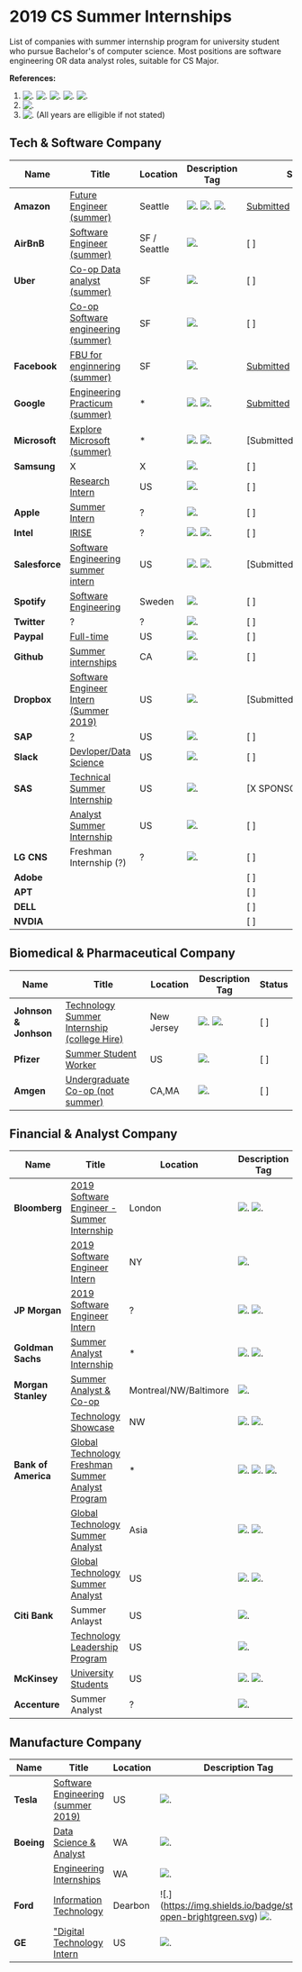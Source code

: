 # 2019 CS Summer Internships 

List of companies with summer internship program for university student who pursue Bachelor's of computer science. Most positions are software engineering OR data analyst roles, suitable for CS Major. 
 
**References:**

1. ![.](https://img.shields.io/badge/status-open-brightgreen.svg) ![.](https://img.shields.io/badge/status-close-red.svg) ![.](https://img.shields.io/badge/status-offline-yellow.svg) ![.](https://img.shields.io/badge/status-unknown-lightgrey.svg) ![.](https://img.shields.io/badge/status-permenant%20close-lightgrey.svg) 
2. ![.](https://img.shields.io/badge/duration-X%20week-blue.svg)
3. ![.](https://img.shields.io/badge/eligible-Y1,Y2,Y3,Y4,master-orange.svg) (All years are elligible if not stated)


## Tech & Software Company
| Name | Title | Location | Description Tag | Status |
|---|---|---|---|---|
|**Amazon**| [Future Engineer (summer)](https://www.amazon.jobs/en/landing_pages/amazonfutureengineer) | Seattle | ![.](https://img.shields.io/badge/status-open-brightgreen.svg) ![.](https://img.shields.io/badge/duration-12%20weeks-blue.svg) ![.](https://img.shields.io/badge/eligible-Y1,Y2-orange.svg) |[Submitted](https://www.amazonuniversity.jobs/dashboard)|
|**AirBnB**|[Software Engineer (summer)](https://www.airbnb.com/careers/departments/position/1280332)| SF / Seattle | ![.](https://img.shields.io/badge/status-open-brightgreen.svg) |[ ]|
|**Uber**| [Co-op Data analyst (summer)](https://www.uber.com/ko-US/careers/list/42816/)|SF| ![.](https://img.shields.io/badge/status-open-brightgreen.svg) |[ ]|
| |[Co-op Software engineering (summer)](https://www.uber.com/ko-US/careers/list/41577/)|SF| ![.](https://img.shields.io/badge/status-open-brightgreen.svg)|[ ]|
|**Facebook**| [FBU for enginnering (summer)](https://www.facebook.com/careers/FBUEngineering)|SF|![.](https://img.shields.io/badge/status-close-red.svg)|[Submitted](https://www.facebook.com/careers/program/FBUEngineering/apply/)|
|**Google**| [Engineering Practicum (summer)](https://careers.google.com/jobs#!t=jo&jid=/google/engineering-practicum-intern-summer-2019-1600-amphitheatre-pkwy-mountain-view-ca-4271710018&) |*| ![.](https://img.shields.io/badge/status-close-red.svg) ![.](https://img.shields.io/badge/eligible-Y1,Y2-orange.svg) |[Submitted](https://www.google.com/about/careers/applications/u/0/)|
|**Microsoft**| [Explore Microsoft (summer)](https://careers.microsoft.com/us/en/job/475698/Internship-Opportunities-for-Students-Explore-Microsoft-Internship-Program?rt=university) |*| ![.](https://img.shields.io/badge/status-open-brightgreen.svg) ![.](https://img.shields.io/badge/eligible-Y1,Y2-orange.svg)|[Submitted]|
|**Samsung**|X|X|![.](https://img.shields.io/badge/status-unknown-lightgrey.svg)|[ ]|
| |[Research Intern](https://www.sra.samsung.com/)|US|![.](https://img.shields.io/badge/status-unknown-lightgrey.svg)|[ ]|
|**Apple**| [Summer Intern](https://www.apple.com/jobs/us/maintenance.html)|?|![.](https://img.shields.io/badge/status-close-red.svg) |[ ]|
|**Intel**| [IRISE](https://www.intel.com/content/www/us/en/support/articles/000022539/programs.html) |?| ![.](https://img.shields.io/badge/status-permenant%20close-lightgrey.svg) ![.](https://img.shields.io/badge/eligible-Y1,Y2-orange.svg)|[ ]|
|**Salesforce**|[Software Engineering summer intern](https://salesforce.wd1.myworkdayjobs.com/en-US/External_Career_Site/job/California---San-Francisco/Summer-2019-Intern---Software-Engineer_JR20371)|US|![.](https://img.shields.io/badge/status-open-brightgreen.svg) ![.](https://img.shields.io/badge/eligible-Y2,Y3,Y4-orange.svg)|[Submitted]|
|**Spotify**|[Software Engineering](https://www.spotifyjobs.com/job/software-engineering-summer-internship-sweden-o4rx8fwu/)|Sweden|![.](https://img.shields.io/badge/status-open-brightgreen.svg)|[ ]|
|**Twitter**|?|?|![.](https://img.shields.io/badge/status-unknown-lightgrey.svg)|[ ]|
|**Paypal**|[Full-time](https://www.paypal.com/fk/webapps/mpp/jobs/students-and-grads/undergraduate-internships-close)|US|![.](https://img.shields.io/badge/status-open-brightgreen.svg)|[ ]|
|**Github**|[Summer internships](https://github.com/about/careers#internships)|CA|![.](https://img.shields.io/badge/status-open-brightgreen.svg)|[ ]|
|**Dropbox**|[Software Engineer Intern (Summer 2019)](https://www.dropbox.com/jobs/listing/1244792)|US|![.](https://img.shields.io/badge/status-open-brightgreen.svg)|[Submitted(US,TELAVIV)]|
|**SAP**|[?](https://www.sap.com/about/careers/university-programs.html)|US|![.](https://img.shields.io/badge/status-unknown-lightgrey.svg)|[ ]|
|**Slack**|[Devloper/Data Science](https://slack.com/careers/university-recruiting#openings)|US|![.](https://img.shields.io/badge/status-open-brightgreen.svg)|[ ]|
|**SAS**|[Technical Summer Internship](https://careers-sas.icims.com/jobs/14937/technical-internship-summer-2019---software-development/job?hub=9)|US|![.](https://img.shields.io/badge/status-open-brightgreen.svg)|[X SPONSOR]|
| |[Analyst Summer Internship](https://careers-sas.icims.com/jobs/14946/analytical-summer-intern-program-2019/job?hub=9&mobile=false&width=1180&height=500&bga=true&needsRedirect=false&jan1offset=-300&jun1offset=-240)|US|![.](https://img.shields.io/badge/status-open-brightgreen.svg)|[ ]|
|**LG CNS**|Freshman Internship (?)|?|![.](https://img.shields.io/badge/status-unknown-lightgrey.svg)|[ ]|
|**Adobe**||||[ ]|
|**APT**||||[ ]|
|**DELL**||||[ ]|
|**NVDIA**||||[ ]|

## Biomedical & Pharmaceutical Company
| Name | Title | Location | Description Tag | Status |
|---|---|---|---|---|
|**Johnson & Jonhson**|[Technology Summer Internship (college Hire)](https://jobs.jnj.com/jobs/7066180716?lang=en-us)|New Jersey|![.](https://img.shields.io/badge/status-open-brightgreen.svg) ![.](https://img.shields.io/badge/eligible-Y2,Y3,Y4-orange.svg) |[ ]|
|**Pfizer**|[Summer Student Worker](http://www.pfizer.com/careers/en/us-summer-student-worker-program)|US|![.](https://img.shields.io/badge/status-close-red.svg)|[ ]|
|**Amgen**|[Undergraduate Co-op (not summer)](https://careers.amgen.com/our-opportunities/internships-co-ops/#toggle-id-2)|CA,MA|![.](https://img.shields.io/badge/status-open-brightgreen.svg)|[ ]|

## Financial & Analyst Company
| Name | Title | Location | Description Tag | Status |
|---|---|---|---|---|
|**Bloomberg**|[2019 Software Engineer - Summer Internship](https://careers.bloomberg.com/job/detail/70146)|London|![.](https://img.shields.io/badge/status-open-brightgreen.svg) ![.](https://img.shields.io/badge/eligible-Y2,Y3,Y4-orange.svg) |[ ]|
| |[2019 Software Engineer Intern](https://careers.bloomberg.com/job/detail/68834?el=Internships)|NY|![.](https://img.shields.io/badge/status-open-brightgreen.svg)|[ ]|
|**JP Morgan**|[2019 Software Engineer Intern](https://careers.jpmorgan.com/careers/US/en/programs/freshman-experience)|?|![.](https://img.shields.io/badge/status-close-red.svg) ![.](https://img.shields.io/badge/eligible-Y1-orange.svg)|[ ]|
|**Goldman Sachs**|[Summer Analyst Internship](https://www.goldmansachs.com/careers/students/programs/americas/summer-analyst.html) |*| ![.](https://img.shields.io/badge/status-open-brightgreen.svg) ![.](https://img.shields.io/badge/eligible-Y2-orange.svg)|[ ]|
|**Morgan Stanley**|[Summer Analyst & Co-op](https://www.morganstanley.com/people-opportunities/students-graduates/programs/technology/spring-summer-fall-co-op-north-america/)|Montreal/NW/Baltimore| ![.](https://img.shields.io/badge/status-open-brightgreen.svg)|[ ]|
| |[Technology Showcase](https://www.morganstanley.com/people-opportunities/students-graduates/programs/technology/technology-showcase-north-america/)|NW| ![.](https://img.shields.io/badge/status-open-brightgreen.svg) ![.](https://img.shields.io/badge/eligible-Y1,Y2,Y3-orange.svg) |[ ]|
|**Bank of America**| [Global Technology Freshman Summer Analyst Program](https://bankcampuscareers.tal.net/vx/brand-4/candidate/so/pm/1/pl/1/opp/2549-2019-Global-Technology-Freshman-Summer-Analyst-Program/en-GB)|*|![.](https://img.shields.io/badge/status-open-brightgreen.svg) ![.](https://img.shields.io/badge/duration-10%20weeks-blue.svg) ![.](https://img.shields.io/badge/eligible-Y1,Y2-orange.svg)|[ ]|
| |[Global Technology Summer Analyst](https://campus.bankofamerica.com/careers/Global-Technology-Summer-Analyst-Program-APAC.html) |Asia|![.](https://img.shields.io/badge/status-close-red.svg) ![.](https://img.shields.io/badge/eligible-Y2,Y3,Y4-orange.svg) |[ ]|
| |[Global Technology Summer Analyst](https://campus.bankofamerica.com/careers/Global-Technology-Summer-Analyst-Program-US.html) |US|![.](https://img.shields.io/badge/status-open-brightgreen.svg) ![.](https://img.shields.io/badge/eligible-Y2,Y3,Y4-orange.svg)|[ ]|
|**Citi Bank**|Summer Anlayst|US|![.](https://img.shields.io/badge/eligible-Y4,Y5-orange.svg) |[ ]|
| |[Technology Leadership Program](http://www.citigroup.com/citigroup/careers/technologyleadershipprogram/index.htm)|US|![.](https://img.shields.io/badge/status-open-brightgreen.svg)|[ ]|
|**McKinsey**|[University Students](https://www.mckinsey.com/careers/search-jobs#?query=%22University%20Students%22)|US|![.](https://img.shields.io/badge/status-close-red.svg) ![.](https://img.shields.io/badge/eligible-master-orange.svg)|[ ]|
|**Accenture**|Summer Analyst|?|![.](https://img.shields.io/badge/status-offline-yellow.svg) |[ ]|

## Manufacture Company
| Name | Title | Location | Description Tag | Staus |
|---|---|---|---|---|
|**Tesla**|[Software Engineering (summer 2019)](https://www.tesla.com/careers/job/software-engineering-backendfrontendui-internship-co-opsummer2019-37973)|US|![.](https://img.shields.io/badge/status-open-brightgreen.svg)|[ ]|
|**Boeing**|[Data Science & Analyst](https://jobs.boeing.com/search-jobs/summer%202019/185/1)|WA|![.](https://img.shields.io/badge/status-open-brightgreen.svg)|[ ]|
| |[Engineering Internships](https://jobs.boeing.com/search-jobs/summer%202019/185/1)|WA|![.](https://img.shields.io/badge/status-open-brightgreen.svg)|[ ]|
|**Ford**|[Information Technology](https://sjobs.brassring.com/TGnewUI/Search/home/HomeWithPreLoad?partnerid=25385&siteid=5311&PageType=searchResults&SearchType=linkquery&LinkID=3974233#jobDetails=429288_5311)|Dearbon|![.] (https://img.shields.io/badge/status-open-brightgreen.svg) ![.](https://img.shields.io/badge/eligible-Y1-orange.svg)|[X SPONSOR]|
|**GE**|["Digital Technology Intern](https://talent.gecareers.com/digital/position/digital-technology-intern-united-states)|US|![.](https://img.shields.io/badge/status-open-brightgreen.svg)|[ ]|

